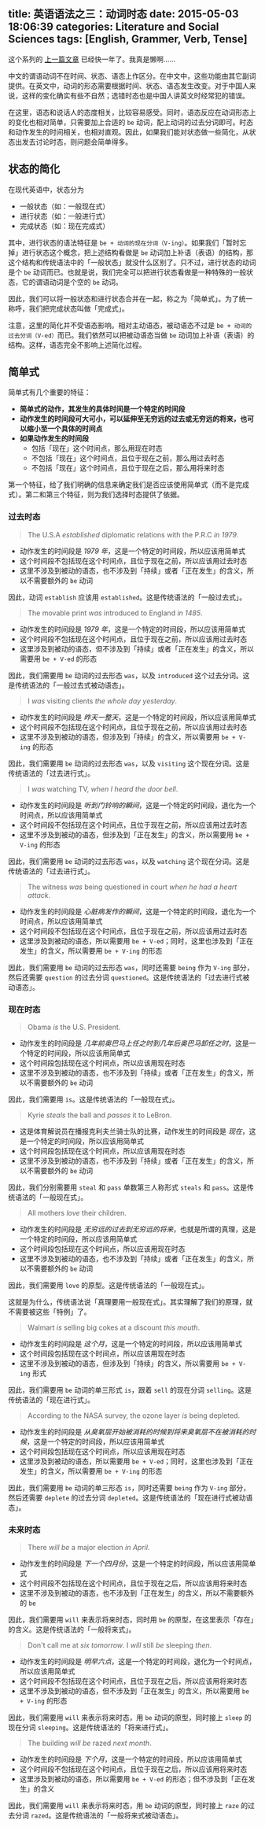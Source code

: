 title: 英语语法之三：动词时态
date: 2015-05-03 18:06:39
categories: Literature and Social Sciences
tags: [English, Grammer, Verb, Tense]
---

这个系列的 [上一篇文章](http://liam0205.me/2014/06/22/noun-phrase-and-articles/) 已经快一年了。我真是懒啊……

中文的谓语动词不在时间、状态、语态上作区分。在中文中，这些功能由其它副词提供。在英文中，动词的形态需要根据时间、状态、语态发生改变。对于中国人来说，这样的变化确实有些不自然；选错时态也是中国人讲英文时经常犯的错误。

在这里，语态和说话人的态度相关，比较容易感受。同时，语态反应在动词形态上的变化也相对简单，只需要加上合适的 `be` 动词，配上动词的过去分词即可。时态和动作发生的时间相关，也相对直观。因此，如果我们能对状态做一些简化，从状态出发去讨论时态，则问题会简单得多。

<!-- more -->

## 状态的简化

在现代英语中，状态分为

* 一般状态（如：一般现在式）
* 进行状态（如：一般进行式）
* 完成状态（如：现在完成式）

其中，进行状态的语法特征是 `be + 动词的现在分词（V-ing）`。如果我们「暂时忘掉」进行状态这个概念，把上述结构看做是 `be` 动词加上补语（表语）的结构，那这个结构和传统语法中的「一般状态」就没什么区别了。只不过，进行状态的动词是个 `be` 动词而已。也就是说，我们完全可以把进行状态看做是一种特殊的一般状态，它的谓语动词是个空的 `be` 动词。

因此，我们可以将一般状态和进行状态合并在一起，称之为「简单式」。为了统一称呼，我们把完成状态叫做「完成式」。

注意，这里的简化并不受语态影响。相对主动语态，被动语态不过是 `be + 动词的过去分词（V-ed）`而已。我们依然可以把被动语态当做 `be` 动词加上补语（表语）的结构。这样，语态完全不影响上述简化过程。

## 简单式

简单式有几个重要的特征：

* **简单式的动作，其发生的具体时间是一个特定的时间段**
* **动作发生的时间段可大可小，可以延伸至无穷远的过去或无穷远的将来，也可以缩小至一个具体的时间点**
* **如果动作发生的时间段**
    * 包括「现在」这个时间点，那么用现在时态
    * 不包括「现在」这个时间点，且位于现在之前，那么用过去时态
    * 不包括「现在」这个时间点，且位于现在之后，那么用将来时态

第一个特征，给了我们明确的信息来确定我们是否应该使用简单式（而不是完成式）。第二和第三个特征，则为我们选择时态提供了依据。

### 过去时态

> The U.S.A *established* diplomatic relations with the P.R.C *in 1979*.

* 动作发生的时间段是 *1979 年*，这是一个特定的时间段，所以应该用简单式
* 这个时间段不包括现在这个时间点，且位于现在之前，所以应该用过去时态
* 这里不涉及到被动的语态，也不涉及到「持续」或者「正在发生」的含义，所以不需要额外的 `be` 动词

因此，动词 `establish` 应该用 `established`。这是传统语法的「一般过去式」。

> The movable print *was* introduced to England *in 1485*.

* 动作发生的时间段是 *1979 年*，这是一个特定的时间段，所以应该用简单式
* 这个时间段不包括现在这个时间点，且位于现在之前，所以应该用过去时态
* 这里涉及到被动的语态，但不涉及到「持续」或者「正在发生」的含义，所以需要用 `be + V-ed` 的形态

因此，我们需要用 `be` 动词的过去形态 `was`，以及 `introduced` 这个过去分词。这是传统语法的「一般过去式被动语态」。

> I *was* visiting clients *the whole day yesterday*.

* 动作发生的时间段是 *昨天一整天*，这是一个特定的时间段，所以应该用简单式
* 这个时间段不包括现在这个时间点，且位于现在之前，所以应该用过去时态
* 这里不涉及到被动的语态，但涉及到「持续」的含义，所以需要用 `be + V-ing` 的形态

因此，我们需要用 `be` 动词的过去形态 `was`，以及 `visiting` 这个现在分词。这是传统语法的「过去进行式」。

> I *was* watching TV, *when I heard the door bell*.

* 动作发生的时间段是 *听到门铃响的瞬间*，这是一个特定的时间段，退化为一个时间点，所以应该用简单式
* 这个时间段不包括现在这个时间点，且位于现在之前，所以应该用过去时态
* 这里不涉及到被动的语态，但涉及到「正在发生」的含义，所以需要用 `be + V-ing` 的形态

因此，我们需要用 `be` 动词的过去形态 `was`，以及 `watching` 这个现在分词。这是传统语法的「过去进行式」。

> The witness *was* being questioned in court *when he had a heart attack*.

* 动作发生的时间段是 *心脏病发作的瞬间*，这是一个特定的时间段，退化为一个时间点，所以应该用简单式
* 这个时间段不包括现在这个时间点，且位于现在之前，所以应该用过去时态
* 这里涉及到被动的语态，所以需要用 `be + V-ed`；同时，这里也涉及到「正在发生」的含义，所以需要用 `be + V-ing` 的形态

因此，我们需要用 `be` 动词的过去形态 `was`，同时还需要 `being` 作为 `V-ing` 部分，然后还需要 `question` 的过去分词 `questioned`。这是传统语法的「过去进行式被动语态」。

### 现在时态

> Obama *is* the U.S. President.

* 动作发生的时间段是 *几年前奥巴马上任之时到几年后奥巴马卸任之时*，这是一个特定的时间段，所以应该用简单式
* 这个时间段包括现在这个时间点，所以应该用现在时态
* 这里不涉及到被动的语态，也不涉及到「持续」或者「正在发生」的含义，所以不需要额外的 `be` 动词

因此，我们需要用 `is`。这是传统语法的「一般现在式」。

> Kyrie *steals* the ball and *passes* it to LeBron.

* 这是体育解说员在播报克利夫兰骑士队的比赛，动作发生的时间段是 *现在*，这是一个特定的时间段，所以应该用简单式
* 这个时间段包括现在这个时间点，所以应该用现在时态
* 这里不涉及到被动的语态，也不涉及到「持续」或者「正在发生」的含义，所以不需要额外的 `be` 动词

因此，我们分别需要用 `steal` 和 `pass` 单数第三人称形式 `steals` 和 `pass`。这是传统语法的「一般现在式」。

> All mothers *love* their children.

* 动作发生的时间段是 *无穷远的过去到无穷远的将来*，也就是所谓的真理，这是一个特定的时间段，所以应该用简单式
* 这个时间段包括现在这个时间点，所以应该用现在时态
* 这里不涉及到被动的语态，也不涉及到「持续」或者「正在发生」的含义，所以不需要额外的 `be` 动词

因此，我们需要用 `love` 的原型。这是传统语法的「一般现在式」。

这就是为什么，传统语法说「真理要用一般现在式」。其实理解了我们的原理，就不需要被这些「特例」了。

> Walmart *is* selling big cokes at a discount *this mouth*.

* 动作发生的时间段是 *这个月*，这是一个特定的时间段，所以应该用简单式
* 这个时间段包括现在这个时间点，所以应该用现在时态
* 这里不涉及到被动的语态，但涉及到「持续」的含义，所以需要用 `be + V-ing` 形式

因此，我们需要用 `be` 动词的单三形式 `is`，跟着 `sell` 的现在分词 `selling`。这是传统语法的「现在进行式」。

> According to the NASA survey, the ozone layer *is* being depleted.

* 动作发生的时间段是 *从臭氧层开始被消耗的时候到将来臭氧层不在被消耗的时候*，这是一个特定的时间段，所以应该用简单式
* 这个时间段包括现在这个时间点，所以应该用现在时态
* 这里涉及到被动的语态，所以需要用 `be + V-ed`；同时，这里也涉及到「正在发生」的含义，所以需要用 `be + V-ing` 的形态

因此，我们需要用 `be` 动词的单三形态 `is`，同时还需要 `being` 作为 `V-ing` 部分，然后还需要 `deplete` 的过去分词 `depleted`。这是传统语法的「现在进行式被动语态」。

### 未来时态

> There *will be* a major election *in April*.

* 动作发生的时间段是 *下一个四月份*，这是一个特定的时间段，所以应该用简单式
* 这个时间段不包括现在这个时间点，且位于现在之后，所以应该用将来时态
* 这里不涉及到被动的语态，也不涉及到「正在发生」的含义，所以不需要额外的 `be`

因此，我们需要用 `will` 来表示将来时态，同时用 `be` 的原型，在这里表示「存在」的含义。这是传统语法的「一般将来式」。

> Don't call me at *six tomorrow*. I *will* still *be* sleeping *then*.

* 动作发生的时间段是 *明早六点*，这是一个特定的时间段，退化为一个时间点，所以应该用简单式
* 这个时间段不包括现在这个时间点，且位于现在之后，所以应该用将来时态
* 这里不涉及到被动的语态，但不涉及到「正在发生」的含义，所以需要用 `be + V-ing` 的形态

因此，我们需要用 `will` 来表示将来时态，用 `be` 动词的原型，同时接上 `sleep` 的现在分词 `sleeping`。这是传统语法的「将来进行式」。

> The building *will be* razed *next month*.

* 动作发生的时间段是 *下个月*，这是一个特定的时间段，所以应该用简单式
* 这个时间段不包括现在这个时间点，且位于现在之后，所以应该用将来时态
* 这里涉及到被动的语态，所以需要用 `be + V-ed` 的形态；但不涉及到「正在发生」的含义

因此，我们需要用 `will` 来表示将来时态，用 `be` 动词的原型，同时接上 `raze` 的过去分词 `razed`。这是传统语法的「一般将来式被动语态」。
